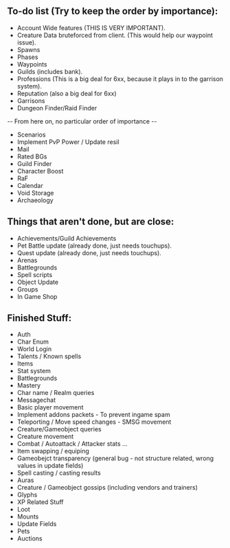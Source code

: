 ## To-do list (Try to keep the order by importance):

* Account Wide features (THIS IS VERY IMPORTANT). 
* Creature Data bruteforced from client. (This would help our waypoint issue).
* Spawns
* Phases
* Waypoints
* Guilds (includes bank).
* Professions (This is a big deal for 6xx, because it plays in to the garrison system).
* Reputation (also a big deal for 6xx)
* Garrisons
* Dungeon Finder/Raid Finder

-- From here on, no particular order of importance --
* Scenarios
* Implement PvP Power / Update resil
* Mail
* Rated BGs
* Guild Finder
* Character Boost
* RaF
* Calendar
* Void Storage
* Archaeology

## Things that aren't done, but are close:
* Achievements/Guild Achievements
* Pet Battle update (already done, just needs touchups). 
* Quest update (already done, just needs touchups). 
* Arenas
* Battlegrounds
* Spell scripts
* Object Update
* Groups 
* In Game Shop

## Finished Stuff:
* Auth
* Char Enum
* World Login
* Talents / Known spells
* Items
* Stat system
* Battlegrounds
* Mastery
* Char name / Realm queries
* Messagechat
* Basic player movement
* Implement addons packets - To prevent ingame spam
* Teleporting / Move speed changes - SMSG movement
* Creature/Gameobject queries
* Creature movement
* Combat / Autoattack / Attacker stats ...
* Item swapping / equiping
* Gameobejct transparency (general bug - not structure related, wrong values in update fields)
* Spell casting / casting results
* Auras
* Creature / Gameobject gossips (including vendors and trainers)
* Glyphs
* XP Related Stuff
* Loot
* Mounts
* Update Fields
* Pets
* Auctions